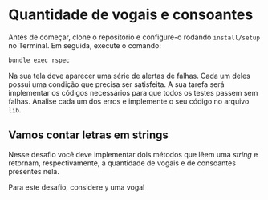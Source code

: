# Quantidade de vogais e consoantes

Antes de começar, clone o repositório e configure-o rodando `install/setup` no Terminal. Em seguida, execute o comando:

```bash
bundle exec rspec
```

Na sua tela deve aparecer uma série de alertas de falhas. Cada um deles possui uma condição que precisa ser satisfeita. A sua tarefa será implementar os códigos necessários para que todos os testes passem sem falhas. Analise cada um dos erros e implemente o seu código no arquivo `lib`.

## Vamos contar letras em strings

Nesse desafio você deve implementar dois métodos que lêem uma *string* e retornam,
respectivamente, a quantidade de vogais e de consoantes presentes nela.

Para este desafio, considere `y` uma vogal